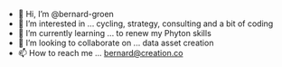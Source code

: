 - 👋 Hi, I’m @bernard-groen
- 👀 I’m interested in ... cycling, strategy, consulting and a bit of coding
- 🌱 I’m currently learning ... to renew my Phyton skills
- 💞️ I’m looking to collaborate on ... data asset creation
- 📫 How to reach me ... bernard@creation.co

<!---
bernard-groen/bernard-groen is a ✨ special ✨ repository because its `README.md` (this file) appears on your GitHub profile.
You can click the Preview link to take a look at your changes.
--->
